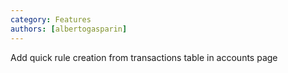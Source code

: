 ```yaml
---
category: Features
authors: [albertogasparin]
---
```


Add quick rule creation from transactions table in accounts page
